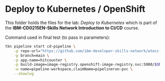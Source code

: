 # Deploy to Kubernetes / OpenShift

This folder holds the files for the lab: _Deploy to Kubernetes_ which is part of the **IBM-CD0215EN-Skills Network Introduction to CI/CD** course.

Command used in final test (to pass in parameters):

```bash
tkn pipeline start cd-pipeline \
    -p repo-url="https://github.com/ibm-developer-skills-network/wtecc-CICD_PracticeCode.git" \
    -p branch=main \
    -p app-name=hitcounter \
    -p build-image=image-registry.openshift-image-registry.svc:5000/$SN_ICR_NAMESPACE/tekton-lab:latest \
    -w name=pipeline-workspace,claimName=pipelinerun-pvc \
    --showlog
```